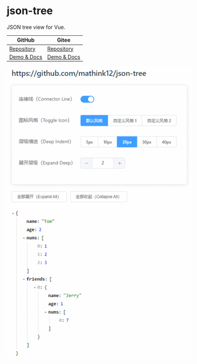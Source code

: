 # json-tree

JSON tree view for Vue.

|                         GitHub                        |                        Gitee                        |
|-------------------------------------------------------|-----------------------------------------------------|
| [Repository](https://github.com/mathink12/json-tree) | [Repository](https://gitee.com/mathink12/json-tree) |
| [Demo & Docs](https://mathink12.github.io/json-tree/) | [Demo & Docs](http://mathink12.gitee.io/json-tree/) |

![demo](./docs/imgs/json-tree.gif)
